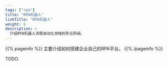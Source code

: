 ```yaml
---
tags: ["rpa"] 
title: "RPA机器人"
linkTitle: "RPA机器人"
weight: 6
description: >
  介绍RPA机器人流程自动化领域的所见所闻。
---
```


{{% pageinfo %}}
主要介绍如何搭建企业自己的RPA平台。
{{% /pageinfo %}}

TODO.